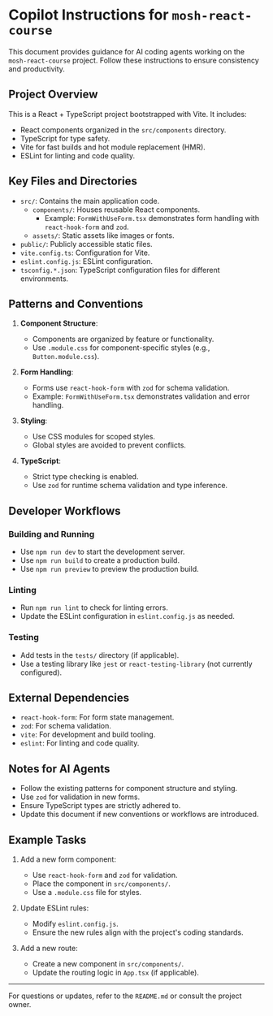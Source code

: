 # Copilot Instructions for `mosh-react-course`

This document provides guidance for AI coding agents working on the `mosh-react-course` project. Follow these instructions to ensure consistency and productivity.

## Project Overview

This is a React + TypeScript project bootstrapped with Vite. It includes:
- React components organized in the `src/components` directory.
- TypeScript for type safety.
- Vite for fast builds and hot module replacement (HMR).
- ESLint for linting and code quality.

## Key Files and Directories

- `src/`: Contains the main application code.
  - `components/`: Houses reusable React components.
    - Example: `FormWithUseForm.tsx` demonstrates form handling with `react-hook-form` and `zod`.
  - `assets/`: Static assets like images or fonts.
- `public/`: Publicly accessible static files.
- `vite.config.ts`: Configuration for Vite.
- `eslint.config.js`: ESLint configuration.
- `tsconfig.*.json`: TypeScript configuration files for different environments.

## Patterns and Conventions

1. **Component Structure**:
   - Components are organized by feature or functionality.
   - Use `.module.css` for component-specific styles (e.g., `Button.module.css`).

2. **Form Handling**:
   - Forms use `react-hook-form` with `zod` for schema validation.
   - Example: `FormWithUseForm.tsx` demonstrates validation and error handling.

3. **Styling**:
   - Use CSS modules for scoped styles.
   - Global styles are avoided to prevent conflicts.

4. **TypeScript**:
   - Strict type checking is enabled.
   - Use `zod` for runtime schema validation and type inference.

## Developer Workflows

### Building and Running
- Use `npm run dev` to start the development server.
- Use `npm run build` to create a production build.
- Use `npm run preview` to preview the production build.

### Linting
- Run `npm run lint` to check for linting errors.
- Update the ESLint configuration in `eslint.config.js` as needed.

### Testing
- Add tests in the `tests/` directory (if applicable).
- Use a testing library like `jest` or `react-testing-library` (not currently configured).

## External Dependencies

- `react-hook-form`: For form state management.
- `zod`: For schema validation.
- `vite`: For development and build tooling.
- `eslint`: For linting and code quality.

## Notes for AI Agents

- Follow the existing patterns for component structure and styling.
- Use `zod` for validation in new forms.
- Ensure TypeScript types are strictly adhered to.
- Update this document if new conventions or workflows are introduced.

## Example Tasks

1. Add a new form component:
   - Use `react-hook-form` and `zod` for validation.
   - Place the component in `src/components/`.
   - Use a `.module.css` file for styles.

2. Update ESLint rules:
   - Modify `eslint.config.js`.
   - Ensure the new rules align with the project's coding standards.

3. Add a new route:
   - Create a new component in `src/components/`.
   - Update the routing logic in `App.tsx` (if applicable).

---

For questions or updates, refer to the `README.md` or consult the project owner.